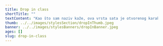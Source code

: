 ```yaml
---
title: Drop in class
shortTitle: ""
textContent: "Kao što sam naziv kaže, ova vrsta sata je otvorenog karaktera. Možete prisustvovati bez najave i obaveze, a plaćanje se vrši po satu. Namijenjena je svima koji se žele upoznati s radom nekog od naših voditelja ili nekim novim plesnim stilom. Uglavnom se odnosi na srednje i napredne grupe, iako su prema dogovoru i potrebi svi naši satovi otvorenog tipa."
thumb: ../../images/stylesSection/dropInThumb.jpeg
banner: ../../images/stylesBanners/dropInBanner.jpeg
ages: []
slug: drop-in-class
---
```

